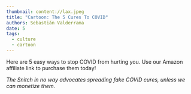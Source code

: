 ```yaml
---
thumbnail: content://lax.jpeg
title: "Cartoon: The 5 Cures To COVID"
authors: Sebastián Valderrama
date: 5
tags:
  - culture
  - cartoon
---
```


Here are 5 easy ways to stop COVID from hurting you. Use our Amazon affiliate link to purchase them today!

*The Snitch in no way advocates spreading fake COVID cures, unless we can monetize them.*
